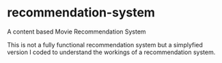 # recommendation-system
A content based Movie Recommendation System

This is not a fully functional recommendation system but a simplyfied version I coded to understand the workings of a recommendation system.
